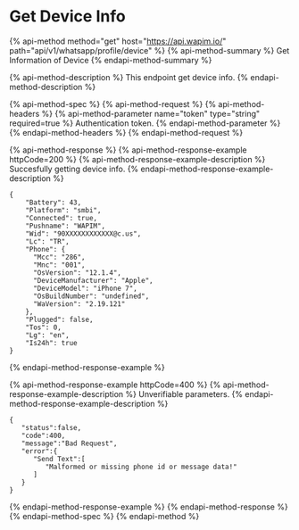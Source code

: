 # Get Device Info

{% api-method method="get" host="https://api.wapim.io/" path="api/v1/whatsapp/profile/device" %}
{% api-method-summary %}
Get Information of Device
{% endapi-method-summary %}

{% api-method-description %}
This endpoint get device info.
{% endapi-method-description %}

{% api-method-spec %}
{% api-method-request %}
{% api-method-headers %}
{% api-method-parameter name="token" type="string" required=true %}
Authentication token.
{% endapi-method-parameter %}
{% endapi-method-headers %}
{% endapi-method-request %}

{% api-method-response %}
{% api-method-response-example httpCode=200 %}
{% api-method-response-example-description %}
Succesfully getting device info.
{% endapi-method-response-example-description %}

```text
{
    "Battery": 43,
    "Platform": "smbi",
    "Connected": true,
    "Pushname": "WAPIM",
    "Wid": "90XXXXXXXXXXXX@c.us",
    "Lc": "TR",
    "Phone": {
      "Mcc": "286",
      "Mnc": "001",
      "OsVersion": "12.1.4",
      "DeviceManufacturer": "Apple",
      "DeviceModel": "iPhone 7",
      "OsBuildNumber": "undefined",
      "WaVersion": "2.19.121"
    },
    "Plugged": false,
    "Tos": 0,
    "Lg": "en",
    "Is24h": true
}
```
{% endapi-method-response-example %}

{% api-method-response-example httpCode=400 %}
{% api-method-response-example-description %}
Unverifiable parameters.
{% endapi-method-response-example-description %}

```text
{
   "status":false,
   "code":400,
   "message":"Bad Request",
   "error":{
      "Send Text":[
         "Malformed or missing phone id or message data!"
      ]
   }
}
```
{% endapi-method-response-example %}
{% endapi-method-response %}
{% endapi-method-spec %}
{% endapi-method %}



